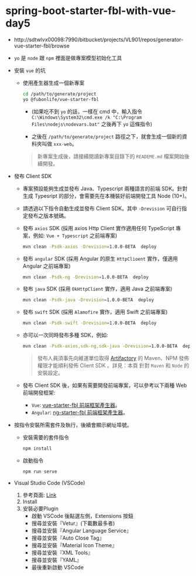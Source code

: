 # spring-boot-starter-fbl-with-vue-day5

- http://sdtwlvx00098:7990/bitbucket/projects/VL901/repos/generator-vue-starter-fbl/browse

- `yo` 是 `node` 跟 `npm` 裡面是做專案模型初始化工具
- 安裝 `vue` 的坑
  - 使用產生器生成一個新專案
    ```sh
    cd /path/to/generate/project
    yo @fubonlife/vue-starter-fbl
    ```

    - (如果吃不到 `yo` 的話，一樣在 cmd 中，輸入指令 `C:\Windows\System32\cmd.exe /k "C:\Program Files\nodejs\nodevars.bat"` 之後再下 `yo` 這條指令)

    - 之後在 `/path/to/generate/project` 路徑之下，就會生成一個新的資料夾叫做 `xxx-web`。
    > 新專案生成後，請接續閱讀新專案目錄下的 `READEME.md` 檔案開始後續開發。

- 發布 Client SDK
  - 專案預設能夠生成並發布 Java、Typescript 兩種語言的前端 SDK。針對生成 Typesript 的部分，會需要先在本機裝好前端開發工具 Node (10+)。

  - 請透過以下指令自動生成並發布 Client SDK。其中 `-Drevision` 可自行指定發布之版本號碼。

  - 發布 `axios` SDK (採用 axios Http Client 實作適用任何 TypeScript 專案，例如: `Vue + Typescript` 之前端專案)
    ```sh
    mvn clean -Psdk-axios -Drevision=1.0.0-BETA  deploy
    ```

  - 發布 `angular` SDK (採用 Angular 的原生 `HttpClioent` 實作，僅適用 Angular 之前端專案)
    ```sh
    mvn clean -Psdk-ng -Drevision=1.0.0-BETA  deploy
    ```

  - 發布 `java` SDK (採用 `OkHttpClient` 實作，適用 Java 之前端專案)
    ```sh
    mvn clean -Psdk-java -Drevision=1.0.0-BETA  deploy
    ```

  - 發布 `swift` SDK (採用 `Alamofire` 實作，適用 Swift 之前端專案)
    ```sh
    mvn clean -Psdk-swift -Drevision=1.0.0-BETA  deploy
    ```

  - 亦可以一次同時發布多種 SDK，例如:
    ```sh
    mvn clean -Psdk-axios,sdk-ng,sdk-java -Drevision=1.0.0-BETA  deploy
    ```

    > 發布人員須事先向維運單位取得 [Artifactory](http://10.42.70.218/ui/packages) 的 Maven、NPM 發佈權限才能順利發佈 Client SDK 。詳見：本頁 針對 `Maven` 和 `Node` 的安裝設定。

  - 發布 Client SDK 後，如果有需要開發前端專案，可以參考以下兩種 Web 前端開發框架:
    - `Vue`: [vue-starter-fbl 前端框架產生器](http://sdtwlvx00098:7990/bitbucket/projects/VL901/repos/generator-vue-starter-fbl/browse)。
    - `Angular`: [ng-starter-fbl 前端框架產生器](http://sdtwlvx00098:7990/bitbucket/projects/VL901/repos/generator-ng-starter-fbl/browse)。

- 按指令安裝所需套件及執行，後續會顯示網址埠號。
  - 安裝需要的套件指令
    ```bash
    npm install
    ```

  - 啟動指令
    ```bash
    npm run serve
    ```

- Visual Studio Code (VSCode)
  1. 參考頁面: [Link](https://code.visualstudio.com/)
  2. Install
  3. 安裝必要Plugin
      - 啟動 VSCode 後點選左側，Extensions 按鈕
      - 搜尋並安裝『Vetur』(下載數最多者)
      - 搜尋並安裝『Angular Language Service』
      - 搜尋並安裝『Auto Close Tag』
      - 搜尋並安裝『Material Icon Theme』
      - 搜尋並安裝『XML Tools』
      - 搜尋並安裝『YAML』
      - 最後重新啟動 VSCode


